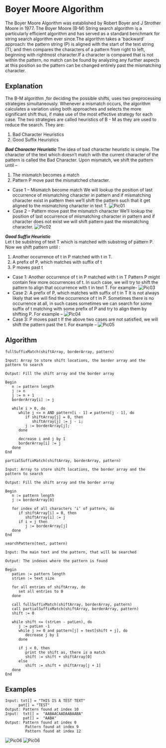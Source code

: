 # Boyer Moore Algorithm
The Boyer Moore Algorithm was established by Robert Boyer and J Strother Moore  in 1977. The Boyer Moore (B-M) String search algorithm is a particularly efficient algorithm and has served as a standard benchmark for string search algorithm ever since.The algorithm takes a 'backward' approach: the pattern string (P) is aligned with the start of the text string (T), and then compares the characters of a pattern from right to left, beginning with rightmost character.If a character is compared that is not within the pattern, no match can be found by analyzing any further aspects at this position so the pattern can be changed entirely past the mismatching character.
## **Explanation**
The B-M algorithm ,for deciding the possible shifts, uses two preprocessing strategies simultaneously. Whenever a mismatch occurs, the algorithm calculates a variation using both approaches and selects the more significant shift thus, if make use of the most effective strategy for each case.
The two strategies are called heuristics of B - M as they are used to reduce the search. They are:
1) Bad Character Heuristics
2) Good Suffix Heuristics

  ***Bad Character Heuristic***
The idea of bad character heuristic is simple. The character of the text which doesn’t match with the current character of the pattern is called the Bad Character. Upon mismatch, we shift the pattern until –
1) The mismatch becomes a match
2) Pattern P move past the mismatched character.
+ Case 1 – Mismatch become match
We will lookup the position of last occurrence of mismatching character in pattern and if mismatching character exist in pattern then we’ll shift the pattern such that it get aligned to the mismatching character in text T.
![Pic01](https://media.geeksforgeeks.org/wp-content/uploads/bad_match_heuristic_case_1.jpg)
+ Case 2 – Pattern move past the mismatch character
We’ll lookup the position of last occurrence of mismatching character in pattern and if character does not exist we will shift pattern past the mismatching character.
![Pic02](https://media.geeksforgeeks.org/wp-content/uploads/bad_match_heuristic_case_2.jpg)

 ***Good Suffix Heuristic***   
 Let t be substring of text T which is matched with substring of pattern P. Now we shift pattern until :
 1) Another occurrence of t in P matched with t in T.
 2) A prefix of P, which matches with suffix of t
 3) P moves past t
+ Case 1: Another occurrence of t in P matched with t in T
Pattern P might contain few more occurrences of t. In such case, we will try to shift the pattern to align that occurrence with t in text T. For example-
![Pic03](https://media.geeksforgeeks.org/wp-content/uploads/1-36.jpg)
+ Case 2: A prefix of P, which matches with suffix of t in T
It is not always likely that we will find the occurrence of t in P. Sometimes there is no occurrence at all, in such cases sometimes we can search for some suffix of t matching with some prefix of P and try to align them by shifting P. For example –
![Pic04](https://media.geeksforgeeks.org/wp-content/uploads/2-32.jpg)
+ Case 3: P moves past t
If the above two cases are not satisfied, we will shift the pattern past the t. For example –
![Pic05](https://media.geeksforgeeks.org/wp-content/uploads/3-19.jpg)
## Algorithm
```
fullSuffixMatch(shiftArray, borderArray, pattern)

Input: Array to store shift locations, the border array and the pattern to search

Output: Fill the shift array and the border array

Begin
   n := pattern length
   j := n
   j := n + 1 
   borderArray[i] := j

   while i > 0, do
      while j <= n AND pattern[i - 1] ≠ pattern[j - 1], do
         if shiftArray[j] = 0, then
            shiftArray[j] := j - i;
         j := borderArray[j];
      done

      decrease i and j by 1
      borderArray[i] := j
   done
End

partialSuffixMatch(shiftArray, borderArray, pattern)

Input: Array to store shift locations, the border array and the pattern to search

Output: Fill the shift array and the border array

Begin
   n := pattern length
   j := borderArray[0]

   for index of all characters ‘i’ of pattern, do
      if shiftArray[i] = 0, then
         shiftArray[i] := j
      if i = j then
         j := borderArray[j]
   done
End

searchPattern(text, pattern)

Input: The main text and the pattern, that will be searched

Output: The indexes where the pattern is found

Begin
   patLen := pattern length
   strLen := text size

   for all entries of shiftArray, do
      set all entries to 0
   done

   call fullSuffixMatch(shiftArray, borderArray, pattern)
   call partialSuffixMatch(shiftArray, borderArray, pattern)
   shift := 0

   while shift <= (strLen - patLen), do
      j := patLen -1
      while j >= 0 and pattern[j] = text[shift + j], do
         decrease j by 1
      done

      if j < 0, then
         print the shift as, there is a match
         shift := shift + shiftArray[0]
      else
         shift := shift + shiftArray[j + 1]
   done
End
```
## Examples
    Input: txt[] = "THIS IS A TEST TEXT"
          pat[] = "TEST" 
    Output: Pattern found at index 10   
    Input:  txt[] =  "AABAACAADAABAABA"
            pat[] =  "AABA"        
    Output: Pattern found at index 0
             Pattern found at index 9
             Pattern found at index 12
             
             
   ![Pic06](https://media.geeksforgeeks.org/wp-content/cdn-uploads/Pattern-Searching-2.png)
  ![Pic06](https://media.geeksforgeeks.org/wp-content/cdn-uploads/Pattern-Searching-2.png)

